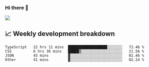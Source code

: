 ### Hi there 👋
<img align="center" src="https://github-readme-stats.vercel.app/api?username=Tumao727&show_icons=true&hide_title=true&theme=dracula" />


## 📈 Weekly development breakdown
<!--START_SECTION:waka-->

```text
TypeScript   22 hrs 11 mins  ██████████████████░░░░░░░   72.46 %
CSS          6 hrs 36 mins   █████▒░░░░░░░░░░░░░░░░░░░   21.56 %
JSON         45 mins         ▓░░░░░░░░░░░░░░░░░░░░░░░░   02.46 %
Other        41 mins         ▓░░░░░░░░░░░░░░░░░░░░░░░░   02.24 %
```

<!--END_SECTION:waka-->